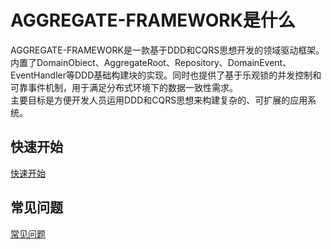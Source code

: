 # AGGREGATE-FRAMEWORK是什么
AGGREGATE-FRAMEWORK是一款基于DDD和CQRS思想开发的领域驱动框架。内置了DomainObiect、AggregateRoot、Repository、DomainEvent、EventHandler等DDD基础构建块的实现。同时也提供了基于乐观锁的并发控制和可靠事件机制，用于满足分布式环境下的数据一致性需求。  
主要目标是方便开发人员运用DDD和CQRS思想来构建复杂的、可扩展的应用系统。
## 快速开始
[快速开始](/zh-cn/aggdocs/tutorial/quickstart.html)  
## 常见问题
[常见问题](/zh-cn/aggdocs/faq.html)